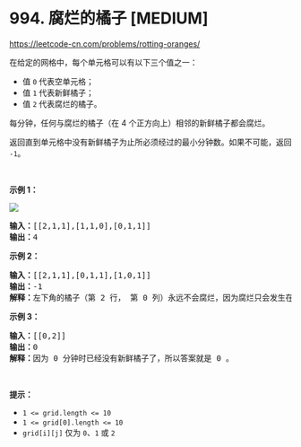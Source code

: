 # 994. 腐烂的橘子 [MEDIUM]

<https://leetcode-cn.com/problems/rotting-oranges/>

在给定的网格中，每个单元格可以有以下三个值之一：

* 值 `0` 代表空单元格；
* 值 `1` 代表新鲜橘子；
* 值 `2` 代表腐烂的橘子。

每分钟，任何与腐烂的橘子（在 4 个正方向上）相邻的新鲜橘子都会腐烂。

返回直到单元格中没有新鲜橘子为止所必须经过的最小分钟数。如果不可能，返回 `-1`。

&nbsp;

**示例 1：**

![](https://assets.leetcode-cn.com/aliyun-lc-upload/uploads/2019/02/16/oranges.png)

<pre><strong>输入：</strong>[[2,1,1],[1,1,0],[0,1,1]]
<strong>输出：</strong>4
</pre>

**示例 2：**

<pre><strong>输入：</strong>[[2,1,1],[0,1,1],[1,0,1]]
<strong>输出：</strong>-1
<strong>解释：</strong>左下角的橘子（第 2 行， 第 0 列）永远不会腐烂，因为腐烂只会发生在 4 个正向上。
</pre>

**示例 3：**

<pre><strong>输入：</strong>[[0,2]]
<strong>输出：</strong>0
<strong>解释：</strong>因为 0 分钟时已经没有新鲜橘子了，所以答案就是 0 。
</pre>

&nbsp;

**提示：**

* `1 <= grid.length <= 10`
* `1 <= grid[0].length <= 10`
* `grid[i][j]` 仅为 `0`、`1` 或 `2`
